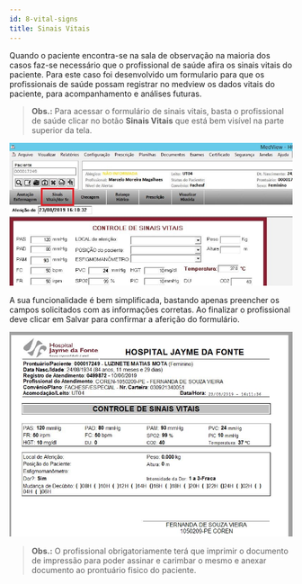 ```yaml
---
id: 8-vital-signs
title: Sinais Vitais
---
```


Quando o paciente encontra-se na sala de observação na maioria dos casos faz-se necessário que o profissional de saúde afira os sinais vitais do paciente. Para este caso foi desenvolvido um formulario para que os profissionais de saúde possam registrar no medview os dados vitais do paciente, para acompanhamento e análises futuras.

>**Obs.:** Para acessar o formulário de sinais vitais, basta o profissional de saúde clicar no botão **Sinais Vitais** que está bem visível na parte superior da tela.

![Formulário de Sinais Vitais](../assets/urgency-process-flow/sinais.jpg)

A sua funcionalidade é bem simplificada, bastando apenas preencher os campos solicitados com as informações corretas. Ao finalizar o profissional deve clicar em Salvar para confirmar a aferição do formulário.

![DI Formulário de Sinais Vitais](../assets/urgency-process-flow/disinais.jpg)

>**Obs.:** O profissional obrigatoriamente terá que imprimir o documento de impressão para poder assinar e carimbar o mesmo e anexar documento ao prontuário fisico do paciente.


